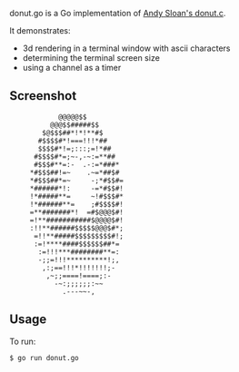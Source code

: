 donut.go is a Go implementation of [Andy Sloan's donut.c](http://www.a1k0n.net/2011/07/20/donut-math.html).

It demonstrates:

* 3d rendering in a terminal window with ascii characters
* determining the terminal screen size
* using a channel as a timer

## Screenshot ##

		                            
		        @@@@@$$             
		      @@@$$#####$$          
		    $@$$$##*!*!**#$         
		   #$$$$#*!===!!!*##        
		   $$$$#*!=;:::;=!*##       
		  #$$$$#*=;~-,-~:=**##      
		  #$$$#**=:-  .-:=*###*     
		 *#$$$##!=~    .~=*##$#     
		 *#$$$##*=~     -;*#$$#=    
		 *######*!:     -=*#$$#!    
		 !*#####**=     ~!#$$$#*    
		 !*######**=    ;#$$$$#!    
		 =**#######*!  =#$@@@$#!    
		 =!**###########$@@@@$#!    
		 :!!**######$$$$$@@@$#*;    
		  =!!**#####$$$$$$$$$#!;    
		  :=!****####$$$$$$##*=     
		   :=!!!***########**=:     
		   -;;=!!!**********!;,     
		    ,:;==!!!*!!!!!!!;-      
		     ,~;;====!====;:-       
		       -~:;;;;;;:~~         
		         .---~~-,           
                        

           
## Usage ##

To run:

	$ go run donut.go
